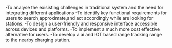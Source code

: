 -To analyse the exisisting challenges in traditional system and the need for integrating different applications
-To identify key functional requirements for users to search,approximate,and act accordingly while are looking for stations.
-To design a user-friendly and responsive interface accessible across devices and platforms.
-To implement a much more cost effective alternative for users.
-To develop a ai and IOT based range tracking range to the nearby charging station.


